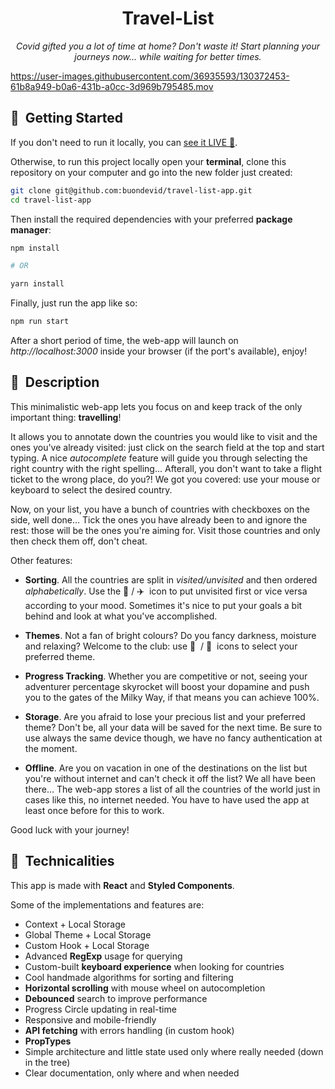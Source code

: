 <h1 align='center'> Travel-List </h1>

<p align='center'><em>Covid gifted you a lot of time at home? Don't waste it! Start planning your journeys now... while waiting for better times.</em></p>

https://user-images.githubusercontent.com/36935593/130372453-61b8a949-b0a6-431b-a0cc-3d969b795485.mov



## 🏁&nbsp; Getting Started

If you don't need to run it locally, you can [see it LIVE 🔗](https://buondevid.github.io/travel-list-app/).

Otherwise, to run this project locally open your __terminal__, clone this repository on your computer and go into the new folder just created:

```zsh
git clone git@github.com:buondevid/travel-list-app.git
cd travel-list-app
```

Then install the required dependencies with your preferred __package manager__:

```zsh
npm install

# OR

yarn install
```

Finally, just run the app like so:

```zsh
npm run start
```

After a short period of time, the web-app will launch on _http://localhost:3000_ inside your browser (if the port's available), enjoy!

## 🚀&nbsp; Description
This minimalistic web-app lets you focus on and keep track of the only important thing: __travelling__!

It allows you to annotate down the countries you would like to visit and the ones you've already visited: just click on the search field at the top and start typing. A nice _autocomplete_ feature will guide you through selecting the right country with the right spelling... Afterall, you don't want to take a flight ticket to the wrong place, do you?! We got you covered: use your mouse or keyboard to select the desired country.

Now, on your list, you have a bunch of countries with checkboxes on the side, well done... Tick the ones you have already been to and ignore the rest: those will be the ones you're aiming for. Visit those countries and only then check them off, don't cheat.

Other features:
- __Sorting__. All the countries are split in _visited/unvisited_ and then ordered _alphabetically_. Use the 📍 / ✈️&nbsp; icon to put unvisited first or vice versa according to your mood. Sometimes it's nice to put your goals a bit behind and look at what you've accomplished.

- __Themes__. Not a fan of bright colours? Do you fancy darkness, moisture and relaxing? Welcome to the club: use 🌙 &nbsp;/ 🔆&nbsp; icons to select your preferred theme.

- __Progress Tracking__. Whether you are competitive or not, seeing your adventurer percentage skyrocket will boost your dopamine and push you to the gates of the Milky Way, if that means you can achieve 100%.

- __Storage__. Are you afraid to lose your precious list and your preferred theme? Don't be, all your data will be saved for the next time. Be sure to use always the same device though, we have no fancy authentication at the moment.

- __Offline__. Are you on vacation in one of the destinations on the list but you're without internet and can't check it off the list? We all have been there... The web-app stores a list of all the countries of the world just in cases like this, no internet needed. You have to have used the app at least once before for this to work.

Good luck with your journey!

## 📡&nbsp; Technicalities

This app is made with __React__ and __Styled Components__.

Some of the implementations and features are:
- Context + Local Storage
- Global Theme + Local Storage
- Custom Hook + Local Storage
- Advanced **RegExp** usage for querying
- Custom-built **keyboard experience** when looking for countries
- Cool handmade algorithms for sorting and filtering
- **Horizontal scrolling** with mouse wheel on autocompletion
- **Debounced** search to improve performance
- Progress Circle updating in real-time
- Responsive and mobile-friendly
- **API fetching** with errors handling (in custom hook)
- **PropTypes**
- Simple architecture and little state used only where really needed (down in the tree)
- Clear documentation, only where and when needed
